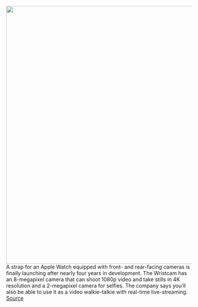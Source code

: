 <img src='https://cdn.vox-cdn.com/thumbor/Dso06mHp-AFnbG9afdmiZGKCXVA=/0x0:1920x1080/1200x800/filters:focal(807x387:1113x693)/cdn.vox-cdn.com/uploads/chorus_image/image/68451811/WristcamRose_woLogo.0.jpg' width='700px' /><br/>
A strap for an Apple Watch equipped with front- and rear-facing cameras is finally launching after nearly four years in development. The Wristcam has an 8-megapixel camera that can shoot 1080p video and take stills in 4K resolution and a 2-megapixel camera for selfies. The company says you'll also be able to use it as a video walkie-talkie with real-time live-streaming.
<a href='https://www.theverge.com/2020/12/3/22150955/apple-watch-camera-wristcam-crowdfunding'> Source <a/>